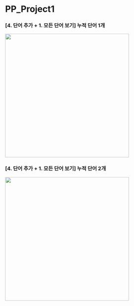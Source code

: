 # PP_Project1

### [4. 단어 추가 + 1. 모든 단어 보기] 누적 단어 1개
<img src = 'https://github.com/Eziwon/PP_Project1/assets/108611096/abee3b88-4fa2-4d1f-8f59-3c1a5044c4de' width = "400">

### [4. 단어 추가 + 1. 모든 단어 보기] 누적 단어 2개
<img src = 'https://github.com/Eziwon/PP_Project1/assets/108611096/ebe890d4-3fe8-4d5a-9dbd-500923666f5f' width = "400">
